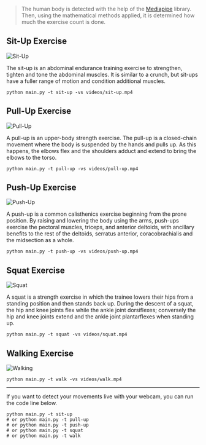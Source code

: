 

> The human body is detected with the help of the [Mediapipe](https://github.com/google/mediapipe) library. Then, using the mathematical methods applied, it is determined how much the exercise count is done.

## Sit-Up Exercise
![Sit-Up](https://github.com/Furkan-Gulsen/Sport-With-AI/blob/main/output/output%20sit-up.gif)



The sit-up is an abdominal endurance training exercise to strengthen, tighten and tone the abdominal muscles. It is similar to a crunch, but sit-ups have a fuller range of motion and condition additional muscles.
```
python main.py -t sit-up -vs videos/sit-up.mp4
```


## Pull-Up Exercise
![Pull-Up](https://github.com/Furkan-Gulsen/Sport-With-AI/blob/main/output/output%20pull-up.gif?raw=true)



A pull-up is an upper-body strength exercise. The pull-up is a closed-chain movement where the body is suspended by the hands and pulls up. As this happens, the elbows flex and the shoulders adduct and extend to bring the elbows to the torso.
```
python main.py -t pull-up -vs videos/pull-up.mp4
```


## Push-Up Exercise
![Push-Up](https://github.com/Furkan-Gulsen/Sport-With-AI/blob/main/output/output%20push-up.gif?raw=true)



A push-up is a common calisthenics exercise beginning from the prone position. By raising and lowering the body using the arms, push-ups exercise the pectoral muscles, triceps, and anterior deltoids, with ancillary benefits to the rest of the deltoids, serratus anterior, coracobrachialis and the midsection as a whole. 
```
python main.py -t push-up -vs videos/push-up.mp4
```


## Squat Exercise
![Squat](https://github.com/Furkan-Gulsen/Sport-With-AI/blob/main/output/output%20squat.gif)



A squat is a strength exercise in which the trainee lowers their hips from a standing position and then stands back up. During the descent of a squat, the hip and knee joints flex while the ankle joint dorsiflexes; conversely the hip and knee joints extend and the ankle joint plantarflexes when standing up.
```
python main.py -t squat -vs videos/squat.mp4
```


## Walking Exercise
![Walking](https://github.com/Furkan-Gulsen/Sport-With-AI/blob/main/output/output%20walking%20exercise.gif)



```
python main.py -t walk -vs videos/walk.mp4
```

---

If you want to detect your movements live with your webcam, you can run the code line below.
```
python main.py -t sit-up
# or python main.py -t pull-up
# or python main.py -t push-up
# or python main.py -t squat
# or python main.py -t walk
```
